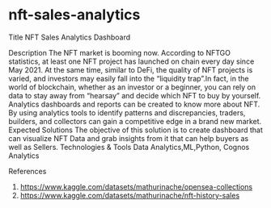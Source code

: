 # nft-sales-analytics


Title	NFT Sales Analytics Dashboard

Description	The NFT market is booming now. According to NFTGO statistics, at least one NFT project has launched on chain every day since May 2021. At the same time, similar to DeFi, the quality of NFT projects is varied, and investors may easily fall into the “liquidity trap”.In fact, in the world of blockchain, whether as an investor or a beginner, you can rely on data to stay away from “hearsay” and decide which NFT to buy by yourself. Analytics dashboards and reports can be created to know more about NFT. By using analytics tools to identify patterns and discrepancies, traders, builders, and collectors can gain a competitive edge in a brand new market.
Expected Solutions	The objective of this solution is to create dashboard that can visualize NFT Data and grab insights from it that can help buyers as well as Sellers.
Technologies & Tools	Data Analytics,ML,Python, Cognos Analytics


References	
1. https://www.kaggle.com/datasets/mathurinache/opensea-collections
1. https://www.kaggle.com/datasets/mathurinache/nft-history-sales
